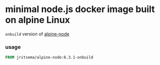# minimal node.js docker image built on alpine Linux

`onbuild` version of [alpine-node]( https://hub.docker.com/r/mhart/alpine-node/)

### usage

```Dockerfile
FROM jritsema/alpine-node:6.3.1-onbuild 
```
